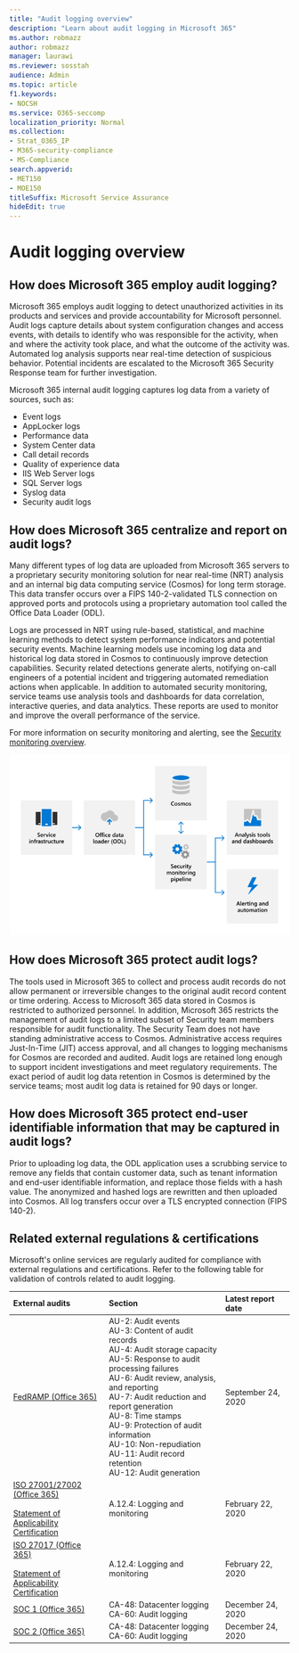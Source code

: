 ```yaml
---
title: "Audit logging overview"
description: "Learn about audit logging in Microsoft 365"
ms.author: robmazz
author: robmazz
manager: laurawi
ms.reviewer: sosstah
audience: Admin
ms.topic: article
f1.keywords:
- NOCSH
ms.service: O365-seccomp
localization_priority: Normal
ms.collection:
- Strat_O365_IP
- M365-security-compliance
- MS-Compliance
search.appverid:
- MET150
- MOE150
titleSuffix: Microsoft Service Assurance
hideEdit: true
---
```


# Audit logging overview

## How does Microsoft 365 employ audit logging?

Microsoft 365 employs audit logging to detect unauthorized activities in its products and services and provide accountability for Microsoft personnel. Audit logs capture details about system configuration changes and access events, with details to identify who was responsible for the activity, when and where the activity took place, and what the outcome of the activity was. Automated log analysis supports near real-time detection of suspicious behavior. Potential incidents are escalated to the Microsoft 365 Security Response team for further investigation.

Microsoft 365 internal audit logging captures log data from a variety of sources, such as:

- Event logs
- AppLocker logs
- Performance data
- System Center data
- Call detail records
- Quality of experience data
- IIS Web Server logs
- SQL Server logs
- Syslog data
- Security audit logs

## How does Microsoft 365 centralize and report on audit logs?

Many different types of log data are uploaded from Microsoft 365 servers to a proprietary security monitoring solution for near real-time (NRT) analysis and an internal big data computing service (Cosmos) for long term storage. This data transfer occurs over a FIPS 140-2-validated TLS connection on approved ports and protocols using a proprietary automation tool called the Office Data Loader (ODL).

Logs are processed in NRT using rule-based, statistical, and machine learning methods to detect system performance indicators and potential security events. Machine learning models use incoming log data and historical log data stored in Cosmos to continuously improve detection capabilities. Security related detections generate alerts, notifying on-call engineers of a potential incident and triggering automated remediation actions when applicable. In addition to automated security monitoring, service teams use analysis tools and dashboards for data correlation, interactive queries, and data analytics. These reports are used to monitor and improve the overall performance of the service.

For more information on security monitoring and alerting, see the [Security monitoring overview](assurance-security-monitoring.md).

![Audit data flow](../media/assurance-audit-data-flow.png)

## How does Microsoft 365 protect audit logs?

The tools used in Microsoft 365 to collect and process audit records do not allow permanent or irreversible changes to the original audit record content or time ordering. Access to Microsoft 365 data stored in Cosmos is restricted to authorized personnel. In addition, Microsoft 365 restricts the management of audit logs to a limited subset of Security team members responsible for audit functionality. The Security Team does not have standing administrative access to Cosmos. Administrative access requires Just-In-Time (JIT) access approval, and all changes to logging mechanisms for Cosmos are recorded and audited. Audit logs are retained long enough to support incident investigations and meet regulatory requirements. The exact period of audit log data retention in Cosmos is determined by the service teams; most audit log data is retained for 90 days or longer.

## How does Microsoft 365 protect end-user identifiable information that may be captured in audit logs?

Prior to uploading log data, the ODL application uses a scrubbing service to remove any fields that contain customer data, such as tenant information and end-user identifiable information, and replace those fields with a hash value. The anonymized and hashed logs are rewritten and then uploaded into Cosmos. All log transfers occur over a TLS encrypted connection (FIPS 140-2).

## Related external regulations & certifications

Microsoft's online services are regularly audited for compliance with external regulations and certifications. Refer to the following table for validation of controls related to audit logging.

| **External audits** | **Section** | **Latest report date** |
|:--------------------|:------------|:-----------------------|
| [FedRAMP (Office 365)](https://compliance.microsoft.com/compliancemanager) | AU-2: Audit events <br> AU-3: Content of audit records <br> AU-4: Audit storage capacity <br> AU-5: Response to audit processing failures <br> AU-6: Audit review, analysis, and reporting <br> AU-7: Audit reduction and report generation <br> AU-8: Time stamps <br> AU-9: Protection of audit information  <br> AU-10: Non-repudiation <br> AU-11: Audit record retention <br> AU-12: Audit generation  | September 24, 2020 | 
| [ISO 27001/27002 (Office 365)](https://servicetrust.microsoft.com/ViewPage/MSComplianceGuideV3?command=Download&downloadType=Document&downloadId=d7864d4f-e053-4cc4-a964-fa526d07c3be&tab=7027ead0-3d6b-11e9-b9e1-290b1eb4cdeb&docTab=7027ead0-3d6b-11e9-b9e1-290b1eb4cdeb_ISO_Reports) <br><br> [Statement of Applicability](https://servicetrust.microsoft.com/ViewPage/MSComplianceGuide?command=Download&downloadType=Document&downloadId=8ee1e46b-2ada-4e7b-bb7d-4c55a8cb6fcd&docTab=4ce99610-c9c0-11e7-8c2c-f908a777fa4d_ISO_Reports) <br> [Certification](https://servicetrust.microsoft.com/ViewPage/MSComplianceGuideV3?command=Download&downloadType=Document&downloadId=1e84a14a-2468-45ac-9412-5e53250d57ec&tab=7027ead0-3d6b-11e9-b9e1-290b1eb4cdeb&docTab=7027ead0-3d6b-11e9-b9e1-290b1eb4cdeb_ISO_Reports) | A.12.4: Logging and monitoring | February 22, 2020 |
| [ISO 27017 (Office 365)](https://servicetrust.microsoft.com/ViewPage/MSComplianceGuideV3?command=Download&downloadType=Document&downloadId=d7864d4f-e053-4cc4-a964-fa526d07c3be&tab=7027ead0-3d6b-11e9-b9e1-290b1eb4cdeb&docTab=7027ead0-3d6b-11e9-b9e1-290b1eb4cdeb_ISO_Reports) <br><br> [Statement of Applicability](https://servicetrust.microsoft.com/ViewPage/MSComplianceGuide?command=Download&downloadType=Document&downloadId=8ee1e46b-2ada-4e7b-bb7d-4c55a8cb6fcd&docTab=4ce99610-c9c0-11e7-8c2c-f908a777fa4d_ISO_Reports) <br> [Certification](https://servicetrust.microsoft.com/ViewPage/MSComplianceGuideV3?command=Download&downloadType=Document&downloadId=70de0999-5451-43a3-9ef4-761e8fbfb1a3&tab=7027ead0-3d6b-11e9-b9e1-290b1eb4cdeb&docTab=7027ead0-3d6b-11e9-b9e1-290b1eb4cdeb_ISO_Reports) | A.12.4: Logging and monitoring | February 22, 2020 |
| [SOC 1 (Office 365)](https://servicetrust.microsoft.com/ViewPage/MSComplianceGuideV3?command=Download&downloadType=Document&downloadId=90df3f9c-3aaf-4dbf-99d0-ca9f2991721b&tab=7027ead0-3d6b-11e9-b9e1-290b1eb4cdeb&docTab=7027ead0-3d6b-11e9-b9e1-290b1eb4cdeb_SOC_%2F_SSAE_16_Reports) | CA-48: Datacenter logging <br> CA-60: Audit logging | December 24, 2020 |
| [SOC 2 (Office 365)](https://servicetrust.microsoft.com/ViewPage/MSComplianceGuideV3?command=Download&downloadType=Document&downloadId=a73c1738-7892-42b7-acd3-87b6371c53f6&tab=7027ead0-3d6b-11e9-b9e1-290b1eb4cdeb&docTab=7027ead0-3d6b-11e9-b9e1-290b1eb4cdeb_SOC_%2F_SSAE_16_Reports) | CA-48: Datacenter logging <br> CA-60: Audit logging | December 24, 2020|